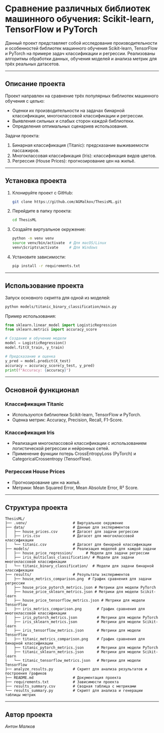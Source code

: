 
# Сравнение различных библиотек машинного обучения: Scikit-learn, TensorFlow и PyTorch

Данный проект представляет собой исследование производительности и особенностей библиотек машинного обучения Scikit-learn, 
TensorFlow и PyTorch на примере задач классификации и регрессии. Реализованы алгоритмы обработки данных, обучения моделей 
и анализа метрик для трёх реальных датасетов.

---

## Описание проекта

Проект направлен на сравнение трёх популярных библиотек машинного обучения с целью:
- Оценки их производительности на задачах бинарной классификации, многоклассовой классификации и регрессии.
- Выявления сильных и слабых сторон каждой библиотеки.
- Определения оптимальных сценариев использования.

Задачи проекта:
1. Бинарная классификация (Titanic): предсказание выживаемости пассажиров.
2. Многоклассовая классификация (Iris): классификация видов цветов.
3. Регрессия (House Prices): прогнозирование цен на жильё.

---

## Установка проекта

1. Клонируйте проект с GitHub:
   ```bash
   git clone https://github.com/AGMalkov/ThesisML.git
   ```

2. Перейдите в папку проекта:
   ```bash
   cd ThesisML
   ```

3. Создайте виртуальное окружение:
   ```bash
   python -m venv venv
   source venv/bin/activate  # Для macOS/Linux
   venv\Scripts\activate     # Для Windows
   ```

4. Установите зависимости:
   ```bash
   pip install -r requirements.txt
   ```

---

## Использование проекта

Запуск основного скрипта для одной из моделей:
```bash
python models/titanic_binary_classification/main.py
```

Пример использования:
```python
from sklearn.linear_model import LogisticRegression
from sklearn.metrics import accuracy_score

# Создание и обучение модели
model = LogisticRegression()
model.fit(X_train, y_train)

# Предсказание и оценка
y_pred = model.predict(X_test)
accuracy = accuracy_score(y_test, y_pred)
print(f"Accuracy: {accuracy}")
```

---

## Основной функционал

### Классификация Titanic
- Используются библиотеки Scikit-learn, TensorFlow и PyTorch.
- Оценка метрик: Accuracy, Precision, Recall, F1-Score.

### Классификация Iris
- Реализация многоклассовой классификации с использованием логистической регрессии и нейронных сетей.
- Применение функции потерь CrossEntropyLoss (PyTorch) и CategoricalCrossentropy (TensorFlow).

### Регрессия House Prices
- Прогнозирование цен на жильё.
- Метрики: Mean Squared Error, Mean Absolute Error, R² Score.

---

## Структура проекта

```
ThesisML/
├── .venv/                     # Виртуальное окружение
├── data/                      # Данные для экспериментов
│   ├── house_prices.csv       # Датасет для задачи регрессии
│   ├── iris.csv               # Датасет для многоклассовой классификации
│   └── titanic.csv            # Датасет для бинарной классификации
├── models/                    # Реализация моделей для каждой задачи
│   ├── house_price_regression/      # Модели для задачи регрессии
│   ├── iris_multiclass_classification/ # Модели для задачи многоклассовой классификации
│   └── titanic_binary_classification/  # Модели для задачи бинарной классификации
├── results/                   # Результаты экспериментов
│   ├── house_metrics_comparison.png  # График сравнения для задачи регрессии
│   ├── house_price_pytorch_metrics.json # Метрики для модели PyTorch
│   ├── house_price_sklearn_metrics.json # Метрики для модели Scikit-learn
│   ├── house_price_tensorflow_metrics.json # Метрики для модели TensorFlow
│   ├── iris_metrics_comparison.png       # График сравнения для многоклассовой классификации
│   ├── iris_pytorch_metrics.json         # Метрики для модели PyTorch
│   ├── iris_sklearn_metrics.json         # Метрики для модели Scikit-learn
│   ├── iris_tensorflow_metrics.json      # Метрики для модели TensorFlow
│   ├── titanic_metrics_comparison.png    # График сравнения для бинарной классификации
│   ├── titanic_pytorch_metrics.json      # Метрики для модели PyTorch
│   ├── titanic_sklearn_metrics.json      # Метрики для модели Scikit-learn
│   └── titanic_tensorflow_metrics.json   # Метрики для модели TensorFlow
├── analyze_results.py         # Скрипт для анализа результатов и построения графиков
├── README.md                  # Документация проекта
├── requirements.txt           # Зависимости проекта
├── results_summary.csv        # Сводная таблица с метриками
└── results_summary.py         # Скрипт для анализа и генерации таблицы метрик
```

---

## Автор проекта

*Антон Малков*  

